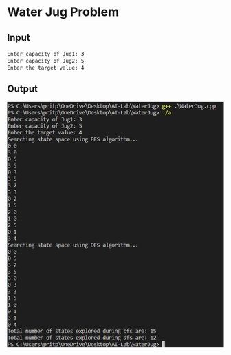 # Water Jug Problem

## Input

```
Enter capacity of Jug1: 3
Enter capacity of Jug2: 5
Enter the target value: 4
```

## Output

<img src = "../assets/WaterJug.png" alt = "Results available in assets">